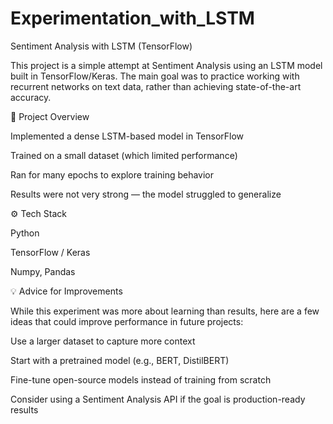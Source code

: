# Experimentation_with_LSTM
Sentiment Analysis with LSTM (TensorFlow)

This project is a simple attempt at Sentiment Analysis using an LSTM model built in TensorFlow/Keras.
The main goal was to practice working with recurrent networks on text data, rather than achieving state-of-the-art accuracy.

📌 Project Overview

Implemented a dense LSTM-based model in TensorFlow

Trained on a small dataset (which limited performance)

Ran for many epochs to explore training behavior

Results were not very strong — the model struggled to generalize

⚙️ Tech Stack

Python

TensorFlow / Keras

Numpy, Pandas

💡 Advice for Improvements

While this experiment was more about learning than results, here are a few ideas that could improve performance in future projects:

Use a larger dataset to capture more context

Start with a pretrained model (e.g., BERT, DistilBERT)

Fine-tune open-source models instead of training from scratch

Consider using a Sentiment Analysis API if the goal is production-ready results

